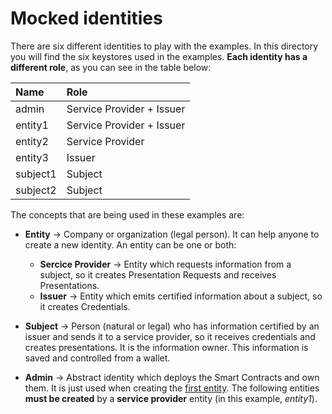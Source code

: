# Mocked identities
There are six different identities to play with the examples. In this directory you will find the six keystores used in the examples. **Each identity has a different role**, as you can see in the table below:

|Name|Role|
|:--|:--|
|admin|Service Provider + Issuer|
|entity1|Service Provider + Issuer|
|entity2|Service Provider|
|entity3|Issuer|
|subject1|Subject |
|subject2|Subject |

The concepts that are being used in these examples are:
- **Entity** &rarr; Company or organization (legal person). It can help anyone to create a new identity. An entity can be one or both:
  - **Sercice Provider** &rarr; Entity which requests information from a subject, so it creates Presentation Requests and receives Presentations. 
  - **Issuer** &rarr; Entity which emits certified information about a subject, so it creates Credentials.

- **Subject** &rarr; Person (natural or legal) who has information certified by an issuer and sends it to a service provider, so it receives credentials and creates presentations. It is the information owner. This information is saved and controlled from a wallet.
- **Admin** &rarr; Abstract identity which deploys the Smart Contracts and own them. It is just used when creating the [first entity](/exampleFirstEntity). The following entities **must be created** by a **service provider** entity (in this example, _entity1_).
